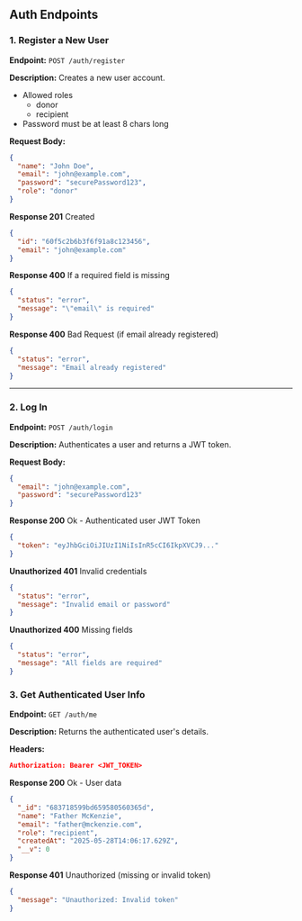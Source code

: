 ## Auth Endpoints

### 1. Register a New User

**Endpoint:** `POST /auth/register`

**Description:** Creates a new user account.

- Allowed roles
  - donor
  - recipient
- Password must be at least 8 chars long

**Request Body:**

```json
{
  "name": "John Doe",
  "email": "john@example.com",
  "password": "securePassword123",
  "role": "donor"
}
```

**Response 201** Created

```json
{
  "id": "60f5c2b6b3f6f91a8c123456",
  "email": "john@example.com"
}
```

**Response 400** If a required field is missing

```json
{
  "status": "error",
  "message": "\"email\" is required"
}
```

**Response 400** Bad Request (if email already registered)

```json
{
  "status": "error",
  "message": "Email already registered"
}
```

---

### 2. Log In

**Endpoint:** `POST /auth/login`

**Description:** Authenticates a user and returns a JWT token.

**Request Body:**

```json
{
  "email": "john@example.com",
  "password": "securePassword123"
}
```

**Response 200** Ok - Authenticated user JWT Token

```json
{
  "token": "eyJhbGciOiJIUzI1NiIsInR5cCI6IkpXVCJ9..."
}
```

**Unauthorized 401** Invalid credentials

```json
{
  "status": "error",
  "message": "Invalid email or password"
}
```

**Unauthorized 400** Missing fields

```json
{
  "status": "error",
  "message": "All fields are required"
}
```

### 3. Get Authenticated User Info

**Endpoint:** `GET /auth/me`

**Description:** Returns the authenticated user's details.

**Headers:**

```json
Authorization: Bearer <JWT_TOKEN>
```

**Response 200** Ok - User data

```json
{
  "_id": "683718599bd659580560365d",
  "name": "Father McKenzie",
  "email": "father@mckenzie.com",
  "role": "recipient",
  "createdAt": "2025-05-28T14:06:17.629Z",
  "__v": 0
}
```

**Response 401** Unauthorized (missing or invalid token)

```json
{
  "message": "Unauthorized: Invalid token"
}
```
